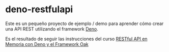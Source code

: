 # deno-restfulapi

Este es un pequeño proyecto de ejemplo / demo para aprender cómo crear una API REST utilizando el framework [Deno](https://deno.land/).

Es el resultado de seguir las instrucciones del curso [RESTful API en Memoria con Deno y el Framework Oak
](https://www.udemy.com/course/restful-api-en-memoria-con-deno-y-oak/)
